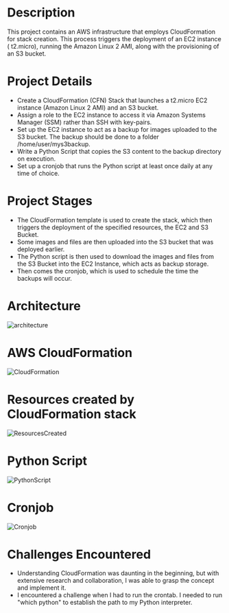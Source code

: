 # Description
This project contains an AWS infrastructure that employs CloudFormation for stack creation. This process triggers the deployment of an EC2 instance ( t2.micro), running the Amazon Linux 2 AMI, along with the provisioning of an S3 bucket.

# Project Details
* Create a CloudFormation (CFN) Stack that launches a t2.micro EC2 instance (Amazon Linux 2 AMI) and an S3 bucket.
* Assign a role to the EC2 instance to access it via Amazon Systems Manager (SSM) rather than SSH with key-pairs.
* Set up the EC2 instance to act as a backup for images uploaded to the S3 bucket. The backup should be done to a folder /home/user/mys3backup.
* Write a Python Script that copies the S3 content to the backup directory on execution.
* Set up a cronjob that runs the Python script at least once daily at any time of choice.


# Project Stages

* The CloudFormation template is used to create the stack, which then triggers the deployment of the specified resources, the EC2 and S3 Bucket.
* Some images and files are then uploaded into the S3 bucket that was deployed earlier.
* The Python script is then used to download the images and files from the S3 Bucket into the EC2 Instance, which acts as backup storage. 
* Then comes the cronjob, which is used to schedule the time the backups will occur.
   
# Architecture
![architecture](https://github.com/DelaDoreen/CIL-Academy_CFN/assets/142509085/f9a7a32b-7738-4375-8372-7b5792decdc8)
 


# AWS CloudFormation

![CloudFormation](https://github.com/DelaDoreen/CIL-Academy_CFN/assets/142509085/f058b41d-a06c-4878-a5d4-1289ff26cfda)



# Resources created by CloudFormation stack

![ResourcesCreated](https://github.com/DelaDoreen/CIL-Academy_CFN/assets/142509085/bc4a3226-8a0a-4949-9d60-fb9fc08cf76b)


# Python Script
![PythonScript](https://github.com/DelaDoreen/CIL-Academy_CFN/assets/142509085/5c8944fa-4b5f-4cc3-a562-522ca7d4e91b)

# Cronjob

![Cronjob](https://github.com/DelaDoreen/CIL-Academy_CFN/assets/142509085/b1efd1e4-a496-4c0b-8c28-b0eaf07a56ae)

# Challenges Encountered
* Understanding CloudFormation was daunting in the beginning, but with extensive research and collaboration, I was able to grasp the concept and implement it.
* I encountered a challenge when I had to run the crontab. I needed to run "which python" to establish the path to my Python interpreter.  







